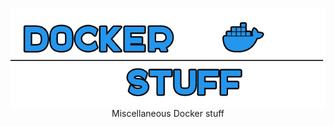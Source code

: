 <p align="center">
<img align="center" src="https://github.com/trevoedwards/JamfScripts/blob/main/images/dockerStuff.png" />
<br>
Miscellaneous Docker stuff
</p>
